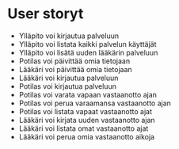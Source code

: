 # User storyt

- Ylläpito voi kirjautua palveluun
- Ylläpito voi listata kaikki palvelun käyttäjät
- Ylläpito voi lisätä uuden lääkärin palveluun
- Potilas voi päivittää omia tietojaan
-	Lääkäri voi päivittää omia tietojaan
- Lääkäri voi kirjautua palveluun
- Potilas voi kirjautua palveluun
-	Potilas voi varata vapaan vastaanotto ajan
-	Potilas voi perua varaamansa vastaanotto ajan
-	Potilas voi listata vapaat vastaanotto ajat
-	Lääkäri voi kirjata uuden vastaanotto ajan
-	Lääkäri voi listata omat vastaanotto ajat
-	Lääkäri voi perua omia vastaanotto aikoja
